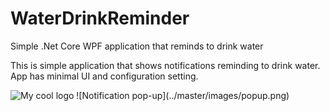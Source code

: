 # WaterDrinkReminder
Simple .Net Core WPF application that reminds to drink water

This is simple application that shows notifications reminding to drink water. 
App has minimal UI and configuration setting.

<img src="/master/images/popup.png" alt="My cool logo"/>
![Notification pop-up](../master/images/popup.png)
